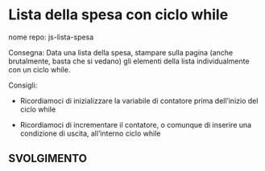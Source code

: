 Lista della spesa con ciclo while
===
nome repo: js-lista-spesa

Consegna:
Data una lista della spesa, stampare sulla pagina (anche brutalmente, basta che si vedano) gli elementi della lista individualmente con un ciclo while.

Consigli:
- Ricordiamoci di inizializzare la variabile di contatore prima dell’inizio del ciclo while

- Ricordiamoci di incrementare il contatore, o comunque di inserire una condizione di uscita, all’interno ciclo while

## SVOLGIMENTO
